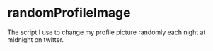 # randomProfileImage
The script I use to change my profile picture randomly  each night at midnight on twitter.
